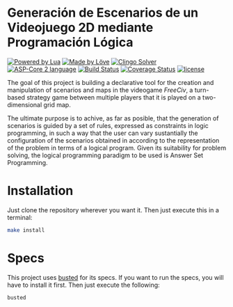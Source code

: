 Generación de Escenarios de un Videojuego 2D mediante Programación Lógica
===========

[![Powered by Lua](https://img.shields.io/badge/lua-5.3-00007e.svg)](https://www.lua.org/) [![Made by Löve](https://img.shields.io/badge/love2d-11.0-e64998.svg)](https://love2d.org/) [![Clingo Solver](https://img.shields.io/badge/Clingo-5.2.2-green.svg)](https://potassco.org/clingo/) [![ASP-Core 2 language](https://img.shields.io/badge/ASP--Core--2-2.01c-blue.svg)](https://www.mat.unical.it/aspcomp2013/ASPStandardization) [![Build Status](https://travis-ci.org/NEKERAFA/TFG-UDC.svg?branch=master)](https://travis-ci.org/NEKERAFA/TFG-UDC) [![Coverage Status](https://coveralls.io/repos/github/NEKERAFA/TFG-UDC/badge.svg?branch=master)](https://coveralls.io/github/NEKERAFA/TFG-UDC?branch=master) [![license](https://img.shields.io/github/license/mashape/apistatus.svg)](LICENSE)

The goal of this project is building a declarative tool for the creation and manipulation of scenarios and maps in the videogame *FreeCiv*, a turn-based strategy game between multiple players that it is played on a two-dimensional grid map.

The ultimate purpose is to achive, as far as posible, that the generation of scenarios is guided by a set of rules, expressed as constraints in logic programming, in such a way that the user can vary sustantially the configuration of the scenarios obtained in according to the representation of the problem in terms of a logical program. Given its suitability for problem solving, the logical programming paradigm to be used is Answer Set Programming.

Installation
============

Just clone the repository wherever you want it. Then just execute this in a terminal:

```bash
make install
```

Specs
=====

This project uses [busted](http://olivinelabs.com/busted/) for its specs. If you want to run the specs, you will have to install it first. Then just execute the following:

```bash
busted
```
